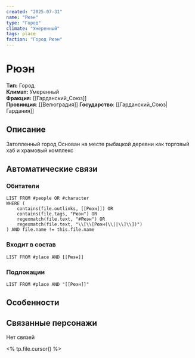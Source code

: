 ```yaml
---
created: "2025-07-31"
name: "Рюэн"
type: "Город"
climate: "Умеренный"
tags: place
faction: "Город Рюэн"
---
```


# Рюэн

**Тип:** Город  
**Климат:** Умеренный  
**Фракция:** [[Гарданский_Союз]]  
**Провинция**: [[Велюградия]]
**Государство**: [[Гарданский_Союз|Гардания]]

## Описание
Затопленный город
Основан на месте рыбацкой деревни как торговый хаб и храмовый комплекс

## Автоматические связи
### Обитатели
```dataview
LIST FROM #people OR #character
WHERE (
    contains(file.outlinks, [[Рюэн]]) OR
    contains(file.tags, "Рюэн") OR
    regexmatch(file.text, "#Рюэн") OR
    regexmatch(file.text, "\\[\\[Рюэн(\\||\\]\\])")
) AND file.name != this.file.name
```

### Входит в состав
```dataview
LIST FROM #place AND [[Рюэн]]
```

### Подлокации
```dataview
LIST FROM #place AND "[[Рюэн]]"
```

## Особенности


## Связанные персонажи
Нет связей

<% tp.file.cursor() %>

